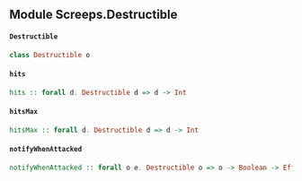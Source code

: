 ## Module Screeps.Destructible

#### `Destructible`

``` purescript
class Destructible o 
```

#### `hits`

``` purescript
hits :: forall d. Destructible d => d -> Int
```

#### `hitsMax`

``` purescript
hitsMax :: forall d. Destructible d => d -> Int
```

#### `notifyWhenAttacked`

``` purescript
notifyWhenAttacked :: forall o e. Destructible o => o -> Boolean -> Eff ("cmd" :: CMD | e) ReturnCode
```


